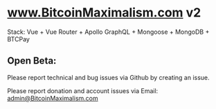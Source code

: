 # www.BitcoinMaximalism.com v2

Stack: Vue + Vue Router + Apollo GraphQL + Mongoose + MongoDB + BTCPay

## Open Beta:

Please report technical and bug issues via Github by creating an issue.

Please report donation and account issues via Email: admin@BitcoinMaximalism.com
